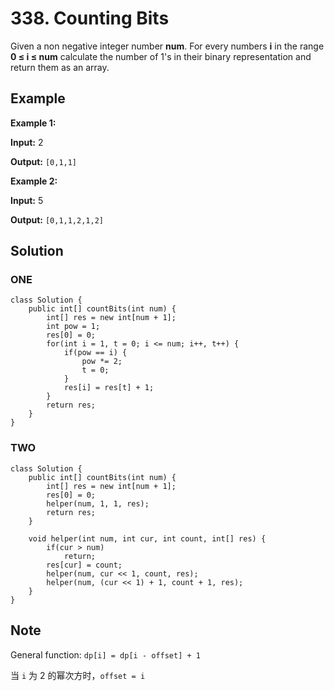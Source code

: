 # 338. Counting Bits

Given a non negative integer number **num**. For every numbers **i** in the range **0 ≤ i ≤ num** calculate the number of 1's in their binary representation and return them as an array.

## **Example**

**Example 1:**

**Input:** 2

**Output:** `[0,1,1]`

**Example 2:**

**Input:** 5

**Output:** `[0,1,1,2,1,2]`

## **Solution**

### ONE

    class Solution {
        public int[] countBits(int num) {
            int[] res = new int[num + 1];
            int pow = 1;
            res[0] = 0;
            for(int i = 1, t = 0; i <= num; i++, t++) {
                if(pow == i) {
                    pow *= 2;
                    t = 0;
                }
                res[i] = res[t] + 1;
            }
            return res;
        }
    }

### TWO

    class Solution {
        public int[] countBits(int num) {
            int[] res = new int[num + 1];
            res[0] = 0;
            helper(num, 1, 1, res);
            return res;
        }

        void helper(int num, int cur, int count, int[] res) {
            if(cur > num)
                return;
            res[cur] = count;
            helper(num, cur << 1, count, res);
            helper(num, (cur << 1) + 1, count + 1, res);
        }
    }

## **Note**

General function: `dp[i] = dp[i - offset] + 1`

当 `i` 为 2 的幂次方时，`offset = i`
